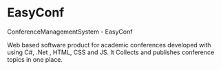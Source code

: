 # EasyConf
ConferenceManagementSystem - EasyConf

Web based software product for academic conferences developed with using C#, .Net , HTML, CSS and JS.
It Collects and publishes conference topics in one place.
